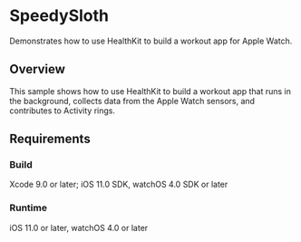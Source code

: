 # SpeedySloth

Demonstrates how to use HealthKit to build a workout app for Apple Watch.

## Overview

This sample shows how to use HealthKit to build a workout app that runs in the background, collects data from the Apple Watch sensors, and contributes to Activity rings.

## Requirements

### Build

Xcode 9.0 or later; iOS 11.0 SDK, watchOS 4.0 SDK or later

### Runtime

iOS 11.0 or later, watchOS 4.0 or later
